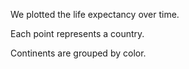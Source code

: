 We plotted the life expectancy over time.

Each point represents a country.

Continents are grouped by color.
